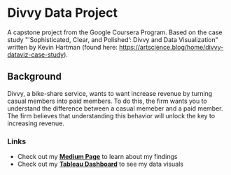 
# Divvy Data Project

A capstone project from the Google Coursera Program. Based on the case study "'Sophisticated, Clear, and Polished’: Divvy and Data Visualization" written by Kevin Hartman (found here: https://artscience.blog/home/divvy-dataviz-case-study).

## Background
Divvy, a bike-share service, wants to want increase revenue by turning casual members into paid members. To do this, the firm wants you to understand the difference between a casual memeber and a paid member. The firm believes that understanding this behavior will unlock the key to increasing revenue.

### Links
- Check out my [**Medium Page**](https://medium.com/@pratikpidgey/google-data-analytics-capstone-project-b0e7b5f76216) to learn about my findings
- Check out my [**Tableau Dashboard**](https://public.tableau.com/views/DivvyDataDashboard/Dashboard1?:language=en-US&:display_count=n&:origin=viz_share_link) to see my data visuals